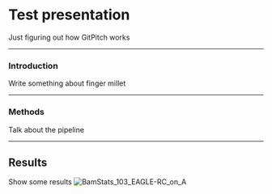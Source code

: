 # Test presentation

Just figuring out how GitPitch works

---

### Introduction

Write something about finger millet

---

### Methods

Talk about the pipeline

---

## Results

Show some results
![BamStats_103_EAGLE-RC_on_A](https://user-images.githubusercontent.com/48200405/72507254-77103c00-383b-11ea-8d8f-8b7f471e2240.png)
